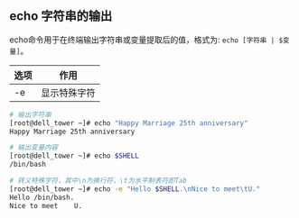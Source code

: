 

## echo 字符串的输出

echo命令用于在终端输出字符串或变量提取后的值，格式为: `echo [字符串 | $变量]`。


| 选项 | 作用         |
| ---- | ------------ |
| -e   | 显示特殊字符 |




```sh
# 输出字符串
[root@dell_tower ~]# echo "Happy Marriage 25th anniversary"
Happy Marriage 25th anniversary

# 输出变量内容
[root@dell_tower ~]# echo $SHELL
/bin/bash

# 转义特殊字符，其中\n为换行符，\t为水平制表符即Tab
[root@dell_tower ~]# echo -e "Hello $SHELL.\nNice to meet\tU."
Hello /bin/bash.
Nice to meet    U.
```


